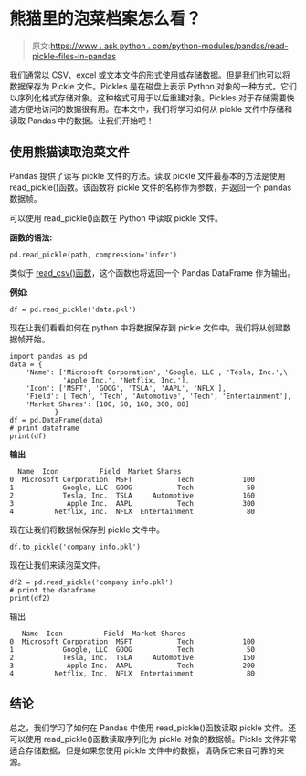 # 熊猫里的泡菜档案怎么看？

> 原文:[https://www . ask python . com/python-modules/pandas/read-pickle-files-in-pandas](https://www.askpython.com/python-modules/pandas/read-pickle-files-in-pandas)

我们通常以 CSV、excel 或文本文件的形式使用或存储数据。但是我们也可以将数据保存为 Pickle 文件。Pickles 是在磁盘上表示 Python 对象的一种方式。它们以序列化格式存储对象，这种格式可用于以后重建对象。Pickles 对于存储需要快速方便地访问的数据很有用。在本文中，我们将学习如何从 pickle 文件中存储和读取 Pandas 中的数据。让我们开始吧！

## 使用熊猫读取泡菜文件

Pandas 提供了读写 pickle 文件的方法。读取 pickle 文件最基本的方法是使用 read_pickle()函数。该函数将 pickle 文件的名称作为参数，并返回一个 pandas 数据帧。

可以使用 read_pickle()函数在 Python 中读取 pickle 文件。

**函数的语法:**

```
pd.read_pickle(path, compression='infer')

```

类似于 [read_csv()函数](https://www.askpython.com/python-modules/pandas/read-csv-with-delimiters)，这个函数也将返回一个 Pandas DataFrame 作为输出。

**例如:**

```
df = pd.read_pickle('data.pkl')

```

现在让我们看看如何在 python 中将数据保存到 pickle 文件中。我们将从创建数据帧开始。

```
import pandas as pd
data = {
    'Name': ['Microsoft Corporation', 'Google, LLC', 'Tesla, Inc.',\
             'Apple Inc.', 'Netflix, Inc.'],
    'Icon': ['MSFT', 'GOOG', 'TSLA', 'AAPL', 'NFLX'],
    'Field': ['Tech', 'Tech', 'Automotive', 'Tech', 'Entertainment'],
    'Market Shares': [100, 50, 160, 300, 80]
           }
df = pd.DataFrame(data)
# print dataframe
print(df)

```

**输出**

```
  Name  Icon          Field  Market Shares
0  Microsoft Corporation  MSFT           Tech            100
1            Google, LLC  GOOG           Tech             50
2            Tesla, Inc.  TSLA     Automotive            160
3             Apple Inc.  AAPL           Tech            300
4          Netflix, Inc.  NFLX  Entertainment             80

```

现在让我们将数据帧保存到 pickle 文件中。

```
df.to_pickle('company info.pkl')

```

现在让我们来读泡菜文件。

```
df2 = pd.read_pickle('company info.pkl')
# print the dataframe
print(df2)

```

输出

```
   Name  Icon          Field  Market Shares
0  Microsoft Corporation  MSFT           Tech            100
1            Google, LLC  GOOG           Tech             50
2            Tesla, Inc.  TSLA     Automotive            150
3             Apple Inc.  AAPL           Tech            200
4          Netflix, Inc.  NFLX  Entertainment             80

```

## 结论

总之，我们学习了如何在 Pandas 中使用 read_pickle()函数读取 pickle 文件。还可以使用 read_pickle()函数读取序列化为 pickle 对象的数据帧。Pickle 文件非常适合存储数据，但是如果您使用 pickle 文件中的数据，请确保它来自可靠的来源。